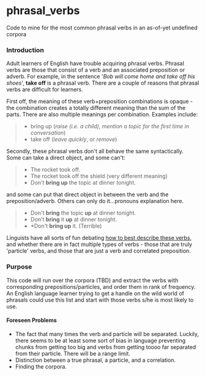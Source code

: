 # phrasal_verbs
Code to mine for the most common phrasal verbs in an as-of-yet undefined corpora

### Introduction
Adult learners of English have trouble acquiring phrasal verbs.  Phrasal verbs are those that consist of a verb and an associated preposition or adverb. For example, in the sentence '_Bob will come home and take off his shoes_', **take off** is a phrasal verb. There are a couple of reasons that phrasal verbs are difficult for learners.  

First off, the meaning of these verb+preposition combinations is opaque - the combination creates a totally different meaning than the sum of the parts.  There are also multiple meanings per combination.  Examples include:
>* bring up (_raise \(i.e. a child), mention a topic for the first time in conversation_)
>* take off  (_leave quickly_, or _remove_)

Secondly, these phrasal verbs don't all behave the same syntactically.  Some can take a direct object, and some can't:
>* The rocket took off.
>* The rocket took off the shield (very different meaning)
>* Don't **bring up** the topic at dinner tonight.

and some can put that direct object in between the verb and the preposition/adverb. Others can only do it...pronouns explanation here.

>* Don't **bring** the topic **up** at dinner tonight.  
>* Don't **bring** it **up** at dinner tonight.  
>* \*Don't **bring up** it.  (Terrible)

Linguists have all sorts of fun debating [how to best describe these verbs](https://www.linguisticsociety.org/sites/default/files/e-learning/42.%20SyntacticAmbiguity_TheyDecidedOnTheBoat.pdf), and whether there are in fact multiple types of verbs - those that are truly 'particle' verbs, and those that are just a verb and correlated preposition.  

### Purpose
This code will run over the corpora (TBD) and extract the verbs with corresponding prepositions/particles, and order them in rank of  frequency.  An English language learner trying to get a handle on the wild world of phrasals could use this list and start with those verbs s/he is most likely to use.

#### Foreseen Problems

* The fact that many times the verb and particle will be separated.  Luckily, there seems to be at least some sort of bias in language preventing chunks from getting too big and verbs from getting toooo far separated from their particle.  There will be a range limit.  
* Distinction between a true phrasal, a particle, and a correlation.
* Finding the corpora.
